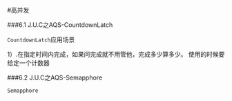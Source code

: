 #高并发





###6.1 J.U.C之AQS-CountdownLatch

`CountdownLatch`应用场景

1）.在指定时间内完成，如果问完成就不用管他，完成多少算多少。
使用的时候要给定一个计数器


###6.2 J.U.C之AQS-Semapphore

`Semapphore`






